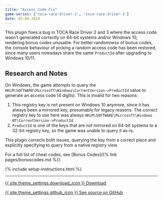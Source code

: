 ```yaml
---
title: "Access Code Fix"
game-series: ['toca-race-driver-2', 'toca-race-driver-3']
date: 03-04-2024
---
```


This plugin fixes a bug in TOCA Race Driver 2 and 3 where the access code wasn't generated correctly on 64-bit systems
and/or Windows 10, rendering bonus codes unusable. For better randomness of bonus codes, the console behaviour of picking
a random access code has been restored, since many users nowadays share the same `ProductId` after upgrading to Windows 10/11.

## Research and Notes

On Windows, the game attempts to query the `HKLM\SOFTWARE\Microsoft\Windows\CurrentVersion->ProductId` value to generate an access code (4 digits).
This is invalid for two reasons:
1. This registry key is not present on Windows 10 anymore, since it has always been a mirrored key, presumably for legacy reasons.
   The correct registry key to use here was always `HKLM\SOFTWARE\Microsoft\Windows NT\CurrentVersion->ProductId`.
2. `ProductId` is one of the keys that are not mirrored on 64-bit systems to a 32-bit registry key, so the game was unable to query it as-is.

This plugin corrects both issues, querying the key from a correct place and explicitly specifying to query from a native registry view.

For a full list of cheat codes, see [Bonus Codes]({% link pages/bonuscodes.md %}).

{% include setup-instructions.html %}

***

<a href="https://github.com/Nenkai/GameCheat-Unlockers/releases/latest/download/RDAccessCodeFix.zip" class="button">{{ site.theme_settings.download_icon }} Download</a>

<a href="https://github.com/Nenkai/GameCheat-Unlockers/tree/main/RDAccessCodeFix" class="button github" target="_blank">{{ site.theme_settings.github_icon }} See source on GitHub</a>
